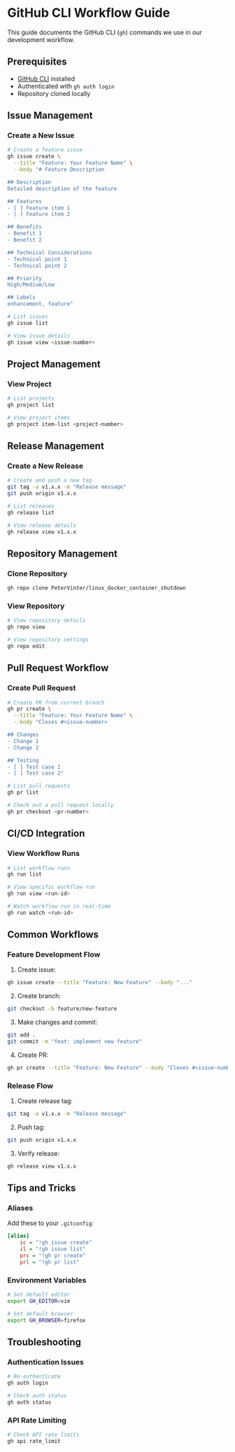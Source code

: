 # GitHub CLI Workflow Guide

This guide documents the GitHub CLI (`gh`) commands we use in our development workflow.

## Prerequisites

- [GitHub CLI](https://cli.github.com/) installed
- Authenticated with `gh auth login`
- Repository cloned locally

## Issue Management

### Create a New Issue
```bash
# Create a feature issue
gh issue create \
  --title "Feature: Your Feature Name" \
  --body "# Feature Description

## Description
Detailed description of the feature

## Features
- [ ] Feature item 1
- [ ] Feature item 2

## Benefits
- Benefit 1
- Benefit 2

## Technical Considerations
- Technical point 1
- Technical point 2

## Priority
High/Medium/Low

## Labels
enhancement, feature"

# List issues
gh issue list

# View issue details
gh issue view <issue-number>
```

## Project Management

### View Project
```bash
# List projects
gh project list

# View project items
gh project item-list <project-number>
```

## Release Management

### Create a New Release
```bash
# Create and push a new tag
git tag -a v1.x.x -m "Release message"
git push origin v1.x.x

# List releases
gh release list

# View release details
gh release view v1.x.x
```

## Repository Management

### Clone Repository
```bash
gh repo clone PeterVinter/linux_docker_container_shutdown
```

### View Repository
```bash
# View repository details
gh repo view

# View repository settings
gh repo edit
```

## Pull Request Workflow

### Create Pull Request
```bash
# Create PR from current branch
gh pr create \
  --title "Feature: Your Feature Name" \
  --body "Closes #<issue-number>

## Changes
- Change 1
- Change 2

## Testing
- [ ] Test case 1
- [ ] Test case 2"

# List pull requests
gh pr list

# Check out a pull request locally
gh pr checkout <pr-number>
```

## CI/CD Integration

### View Workflow Runs
```bash
# List workflow runs
gh run list

# View specific workflow run
gh run view <run-id>

# Watch workflow run in real-time
gh run watch <run-id>
```

## Common Workflows

### Feature Development Flow
1. Create issue:
```bash
gh issue create --title "Feature: New Feature" --body "..."
```

2. Create branch:
```bash
git checkout -b feature/new-feature
```

3. Make changes and commit:
```bash
git add .
git commit -m "feat: implement new feature"
```

4. Create PR:
```bash
gh pr create --title "Feature: New Feature" --body "Closes #<issue-number>"
```

### Release Flow
1. Create release tag:
```bash
git tag -a v1.x.x -m "Release message"
```

2. Push tag:
```bash
git push origin v1.x.x
```

3. Verify release:
```bash
gh release view v1.x.x
```

## Tips and Tricks

### Aliases
Add these to your `.gitconfig`:
```ini
[alias]
    ic = "!gh issue create"
    il = "!gh issue list"
    prc = "!gh pr create"
    prl = "!gh pr list"
```

### Environment Variables
```bash
# Set default editor
export GH_EDITOR=vim

# Set default browser
export GH_BROWSER=firefox
```

## Troubleshooting

### Authentication Issues
```bash
# Re-authenticate
gh auth login

# Check auth status
gh auth status
```

### API Rate Limiting
```bash
# Check API rate limits
gh api rate_limit
```
